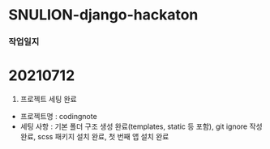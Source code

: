# SNULION-django-hackaton

### 작업일지 ###

# 20210712
1. 프로젝트 세팅 완료 
- 프로젝트명 : codingnote
- 세팅 사항 : 기본 폴더 구조 생성 완료(templates, static 등 포함), git ignore 작성 완료, scss 패키지 설치 완료, 첫 번째 앱 설치 완료
